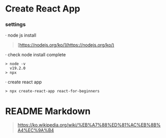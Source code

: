 # Create React App
### settings
· node js install

>[https://nodejs.org/ko/](https://nodejs.org/ko/)

· check node install complete
```
> node -v
  v19.2.0
> npx
```

· create react app
```
> npx create-react-app react-for-beginners
```


# README Markdown
>https://ko.wikipedia.org/wiki/%EB%A7%88%ED%81%AC%EB%8B%A4%EC%9A%B4
